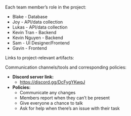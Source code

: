 Each team member’s role in the project:
- Blake - Database
- Joy - API/data collection
- Lukas - API/data collection
- Kevin Tran - Backend
- Kevin Nguyen - Backend
- Sam - UI Designer/Frontend
- Gavin - Frontend

Links to project-relevant artifacts:

Communication channels/tools and corresponding policies:
- **Discord server link:**
    - https://discord.gg/DcFygYKwqJ
- **Policies:**
    - Communicate any changes 
    - Members report when they can’t be present 
    - Give everyone a chance to talk
    - Ask for help when there’s an issue with their task